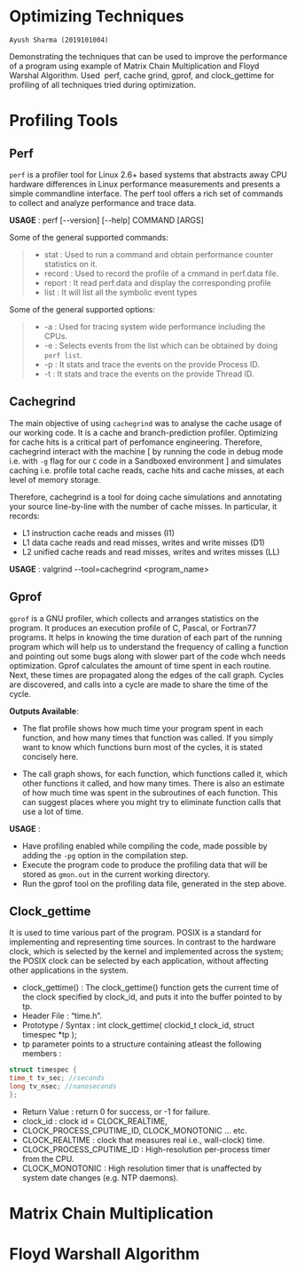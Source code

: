 Optimizing  Techniques
===

`Ayush Sharma (2019101004)`


Demonstrating the techniques that can be used to improve the performance of a program using example of Matrix Chain Multiplication and Floyd Warshal Algorithm. Used ​ perf, cache grind, gprof, and clock_gettime for profiling of all techniques tried during optimization.

Profiling Tools
===

Perf
---

`perf` is a profiler tool for Linux 2.6+ based systems that abstracts away CPU hardware differences in Linux performance measurements and presents a simple commandline interface. The perf tool offers a rich set of commands to collect and analyze performance and trace data.

**USAGE** : perf [--version] [--help] COMMAND [ARGS]

Some of the general supported commands:

> - stat : Used to run a command and obtain performance counter statistics on it.
> - record : Used to record the profile of a cmmand in perf.data file.
> - report : It read perf.data and display the corresponding profile
> - list : It will list all the symbolic event types


Some of the general supported options:

> - -a : Used for tracing system wide performance including the CPUs.
> - -e : Selects events from the list which can be obtained by doing `perf list`.
> - -p : It stats and trace the events on the provide Process ID.
> - -t : It stats and trace the events on the provide Thread ID.


Cachegrind
---

The main objective of using `cachegrind` was to analyse the cache usage of our working code. It is a cache and branch-prediction profiler. Optimizing for cache
hits is a critical part of perfomance engineering. Therefore, cachegrind interact with the machine [ by running the code in debug mode i.e. with `-g` flag for our `C` code in a Sandboxed environment ] and simulates caching i.e. profile total cache reads, cache hits and cache misses, at each level of memory storage. 

Therefore, cachegrind is a tool for doing cache simulations and annotating your source line-by-line with the number of cache misses. In particular, it records:
* L1 instruction cache reads and misses (I1)
* L1 data cache reads and read misses, writes and write misses (D1)
* L2 unified cache reads and read misses, writes and writes misses (LL)

**USAGE** : valgrind --tool=cachegrind <program_name>

Gprof
---

`gprof` is a GNU profiler, which collects and arranges statistics on the program. It produces an execution profile of C, Pascal, or Fortran77 programs. It helps in knowing the time duration of each part of the running program which will help us to understand the frequency of calling a function and pointing out some bugs along with slower part of the code whch needs optimization.
Gprof calculates the amount of time spent in each routine. Next, these times are propagated along the edges of the call graph. Cycles are discovered, and calls into a cycle are made to share the time of the cycle.

**Outputs Available**: 
* The flat profile shows how much time your program spent in each function, and how many times that function was called. If you simply want to know which functions burn most of the cycles, it is stated concisely here.

* The call graph shows, for each function, which functions called it, which other functions it called, and how many times. There is also an estimate of how much time was spent in the subroutines of each function. This can suggest places where you might try to eliminate function calls that use a lot of time.

**USAGE** :

* Have profiling enabled while compiling the code, made possible by adding the `-pg` option in the compilation step.
* Execute the program code to produce the profiling data that will be stored as `gmon.out` in the current working directory.
* Run the gprof tool on the profiling data file, generated in the step above.


Clock_gettime
---
It is used to time various part of the program. POSIX is a standard for implementing and representing time sources. In contrast to the hardware clock, which is selected by the kernel and implemented across the system; the POSIX clock can be selected by each application, without affecting other applications in the system.

* clock_gettime() : The clock_gettime() function gets the current time of the clock specified by clock_id, and puts it into the buffer pointed to by tp.
* Header File : “time.h”.
* Prototype / Syntax : int clock_gettime( clockid_t clock_id, struct timespec *tp );
* tp parameter points to a structure containing atleast the following members :
```c
struct timespec {
time_t tv_sec; //seconds
long tv_nsec; //nanoseconds
};
```
* Return Value : return 0 for success, or -1 for failure.
* clock_id : clock id = CLOCK_REALTIME,
* CLOCK_PROCESS_CPUTIME_ID, CLOCK_MONOTONIC … etc.
* CLOCK_REALTIME : clock that measures real i.e., wall-clock) time.
* CLOCK_PROCESS_CPUTIME_ID : High-resolution per-process timer from the CPU.
* CLOCK_MONOTONIC : High resolution timer that is unaffected by system date changes (e.g. NTP daemons).


Matrix Chain Multiplication
===


Floyd Warshall Algorithm
===
